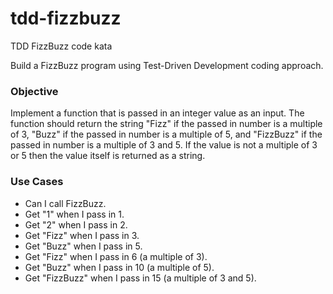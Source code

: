 # tdd-fizzbuzz
TDD FizzBuzz code kata

Build a FizzBuzz program using Test-Driven Development coding approach.

### Objective
Implement a function that is passed in an integer value as an input. The function should return the string "Fizz" if the passed in number is a  multiple of 3, "Buzz" if the passed in number is a multiple of 5, and "FizzBuzz" if the passed in number is a multiple of 3 and 5. If the value is not a multiple of 3 or 5 then the value itself is returned as a string.

### Use Cases
- Can I call FizzBuzz.
- Get "1" when I pass in 1.
- Get "2" when I pass in 2.
- Get "Fizz" when I pass in 3.
- Get "Buzz" when I pass in 5.
- Get "Fizz" when I pass in 6 (a multiple of 3).
- Get "Buzz" when I pass in 10 (a multiple of 5).
- Get "FizzBuzz" when I pass in 15 (a multiple of 3 and 5).